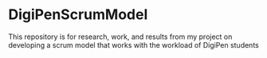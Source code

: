 # DigiPenScrumModel
This repository is for research, work, and results from my project on developing a scrum model that works with the workload of DigiPen students

